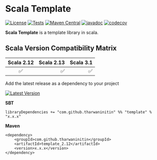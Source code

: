 # Scala Template
[![License](http://img.shields.io/:license-Apache%202-blue.svg)](http://www.apache.org/licenses/LICENSE-2.0.txt)
[![Tests](https://github.com/tharwaninitin/scalatemplate/actions/workflows/tests.yml/badge.svg)](https://github.com/tharwaninitin/scalatemplate/actions/workflows/tests.yml)
[![Maven Central](https://maven-badges.herokuapp.com/maven-central/com.github.tharwaninitin/template_2.12/badge.svg)](https://mvnrepository.com/artifact/com.github.tharwaninitin/template)
[![javadoc](https://javadoc.io/badge2/com.github.tharwaninitin/template_2.12/javadoc.svg)](https://javadoc.io/doc/com.github.tharwaninitin/template_2.12)
[![codecov](https://codecov.io/gh/tharwaninitin/scalatemplate/branch/master/graph/badge.svg?token=HWKAPV7TTW)](https://codecov.io/gh/tharwaninitin/scalatemplate)

**Scala Template** is a template library in scala.
## Scala Version Compatibility Matrix
| Scala 2.12           | Scala 2.13  | Scala 3.1  | 
|:--------------------:| -----------:| ----------:|
| ✅                   | ✅          | ✅          |

Add the latest release as a dependency to your project

[![Latest Version](https://maven-badges.herokuapp.com/maven-central/com.github.tharwaninitin/template_2.12/badge.svg)](https://mvnrepository.com/artifact/com.github.tharwaninitin/template)

__SBT__
```
libraryDependencies += "com.github.tharwaninitin" %% "template" % "x.x.x"
```
__Maven__
```
<dependency>
    <groupId>com.github.tharwaninitin</groupId>
    <artifactId>template_2.12</artifactId>
    <version>x.x.x</version>
</dependency>
```
